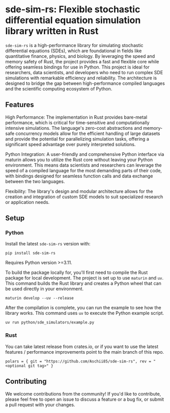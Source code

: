 # sde-sim-rs: Flexible stochastic differential equation simulation library written in Rust

`sde-sim-rs` is a high-performance library for simulating stochastic differential equations (SDEs), which are foundational in fields like quantitative finance, physics, and biology. By leveraging the speed and memory safety of Rust, the project provides a fast and flexible core while offering seamless bindings for use in Python. This project is ideal for researchers, data scientists, and developers who need to run complex SDE simulations with remarkable efficiency and reliability. The architecture is designed to bridge the gap between high-performance compiled languages and the scientific computing ecosystem of Python.

## Features

High Performance: The implementation in Rust provides bare-metal performance, which is critical for time-sensitive and computationally intensive simulations. The language's zero-cost abstractions and memory-safe concurrency models allow for the efficient handling of large datasets and provide the potential for parallelizing simulation tasks, offering a significant speed advantage over purely interpreted solutions.

Python Integration: A user-friendly and comprehensive Python interface via maturin allows you to utilize the Rust core without leaving your Python environment. This means data scientists and researchers can leverage the speed of a compiled language for the most demanding parts of their code, with bindings designed for seamless function calls and data exchange between the two languages.

Flexibility: The library's design and modular architecture allows for the creation and integration of custom SDE models to suit specialized research or application needs.

## Setup

### Python

Install the latest `sde-sim-rs` version with:

```
pip install sde-sim-rs
```

Requires Python version >=3.11.

To build the package locally for, you'll first need to compile the Rust package for local development. The project is set up to use `maturin` and `uv`. This command builds the Rust library and creates a Python wheel that can be used directly in your environment.

```
maturin develop --uv --release
```

After the compilation is complete, you can run the example to see how the library works. This command uses `uv` to execute the Python example script.

```
uv run python/sde_simulators/example.py
```

### Rust

You can take latest release from crates.io, or if you want to use the latest features / performance improvements point to the main branch of this repo.

```
polars = { git = "https://github.com/Aschii85/sde-sim-rs", rev = "<optional git tag>" }
```

## Contributing

We welcome contributions from the community! If you'd like to contribute, please feel free to open an issue to discuss a feature or a bug fix, or submit a pull request with your changes.
